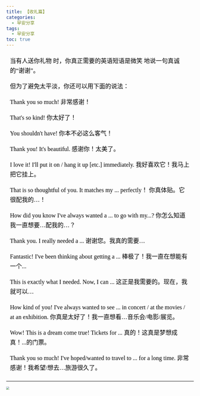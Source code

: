 ```yaml
---
title: 【收礼篇】
categories:
  - 早安分享
tags:
  - 早安分享
toc: true 
---
```




<!-- 当有人送你礼物 时，你真正需要的英语短语是微笑 地说一句真诚的“谢谢”。

但为了避免太平淡，你还可以用下面的说法：

 Thank you so much!
非常感谢！

That's so kind!
你太好了！

 You shouldn't have!
你本不必这么客气！

Thank you! It's beautiful.
感谢你！太美了。

 I love it! I'll put it on / hang it up [etc.] immediately.
我好喜欢它！我马上把它挂上。

 That is so thoughtful of you. It matches my ... perfectly！
你真体贴。它很配我的…！

 How did you know I've always wanted a ... to go with my...?
你怎么知道我一直想要…配我的…？

 Thank you. I really needed a ...
谢谢您。我真的需要…

 Fantastic! I've been  thinking about getting a ...
棒极了！我一直在想能有一个...

 This is exactly what I needed. Now, I can ...
这正是我需要的。现在，我就可以…

How kind of you! I've always wanted to see ... in concert / at the movies / at an exhibition.
你真是太好了！我一直想看…音乐会/电影/展览。

Wow! This is a dream come true! Tickets for ...
真的！这真是梦想成真！...的门票。

 Thank you so much! I've hoped/wanted to travel to ... for a long time.
非常感谢！我希望/想去…旅游很久了。 -->

<section id="nice" data-tool="mdnice编辑器" data-website="https://www.mdnice.com" style="font-size: 16px; color: black; padding: 0 10px; line-height: 1.6; word-spacing: 0px; letter-spacing: 0px; word-break: break-word; word-wrap: break-word; text-align: left; font-family: Optima-Regular, Optima, PingFangSC-light, PingFangTC-light, 'PingFang SC', Cambria, Cochin, Georgia, Times, 'Times New Roman', serif;"><p data-tool="mdnice编辑器" style="font-size: 16px; padding-top: 8px; padding-bottom: 8px; margin: 0; line-height: 26px; color: black;">当有人送你礼物 时，你真正需要的英语短语是微笑 地说一句真诚的“谢谢”。</p>
<p data-tool="mdnice编辑器" style="font-size: 16px; padding-top: 8px; padding-bottom: 8px; margin: 0; line-height: 26px; color: black;">但为了避免太平淡，你还可以用下面的说法：</p>
<p data-tool="mdnice编辑器" style="font-size: 16px; padding-top: 8px; padding-bottom: 8px; margin: 0; line-height: 26px; color: black;">Thank you so much!
非常感谢！</p>
<p data-tool="mdnice编辑器" style="font-size: 16px; padding-top: 8px; padding-bottom: 8px; margin: 0; line-height: 26px; color: black;">That's so kind!
你太好了！</p>
<p data-tool="mdnice编辑器" style="font-size: 16px; padding-top: 8px; padding-bottom: 8px; margin: 0; line-height: 26px; color: black;">You shouldn't have!
你本不必这么客气！</p>
<p data-tool="mdnice编辑器" style="font-size: 16px; padding-top: 8px; padding-bottom: 8px; margin: 0; line-height: 26px; color: black;">Thank you! It's beautiful.
感谢你！太美了。</p>
<p data-tool="mdnice编辑器" style="font-size: 16px; padding-top: 8px; padding-bottom: 8px; margin: 0; line-height: 26px; color: black;">I love it! I'll put it on / hang it up [etc.] immediately.
我好喜欢它！我马上把它挂上。</p>
<p data-tool="mdnice编辑器" style="font-size: 16px; padding-top: 8px; padding-bottom: 8px; margin: 0; line-height: 26px; color: black;">That is so thoughtful of you. It matches my ... perfectly！
你真体贴。它很配我的…！</p>
<p data-tool="mdnice编辑器" style="font-size: 16px; padding-top: 8px; padding-bottom: 8px; margin: 0; line-height: 26px; color: black;">How did you know I've always wanted a ... to go with my...?
你怎么知道我一直想要…配我的…？</p>
<p data-tool="mdnice编辑器" style="font-size: 16px; padding-top: 8px; padding-bottom: 8px; margin: 0; line-height: 26px; color: black;">Thank you. I really needed a ...
谢谢您。我真的需要…</p>
<p data-tool="mdnice编辑器" style="font-size: 16px; padding-top: 8px; padding-bottom: 8px; margin: 0; line-height: 26px; color: black;">Fantastic! I've been  thinking about getting a ...
棒极了！我一直在想能有一个...</p>
<p data-tool="mdnice编辑器" style="font-size: 16px; padding-top: 8px; padding-bottom: 8px; margin: 0; line-height: 26px; color: black;">This is exactly what I needed. Now, I can ...
这正是我需要的。现在，我就可以…</p>
<p data-tool="mdnice编辑器" style="font-size: 16px; padding-top: 8px; padding-bottom: 8px; margin: 0; line-height: 26px; color: black;">How kind of you! I've always wanted to see ... in concert / at the movies / at an exhibition.
你真是太好了！我一直想看…音乐会/电影/展览。</p>
<p data-tool="mdnice编辑器" style="font-size: 16px; padding-top: 8px; padding-bottom: 8px; margin: 0; line-height: 26px; color: black;">Wow! This is a dream come true! Tickets for ...
真的！这真是梦想成真！...的门票。</p>
<p data-tool="mdnice编辑器" style="font-size: 16px; padding-top: 8px; padding-bottom: 8px; margin: 0; line-height: 26px; color: black;">Thank you so much! I've hoped/wanted to travel to ... for a long time.
非常感谢！我希望/想去…旅游很久了。</p>
</section>


---


<img src="/img/cake.jpg" style="zoom:50%;" />
